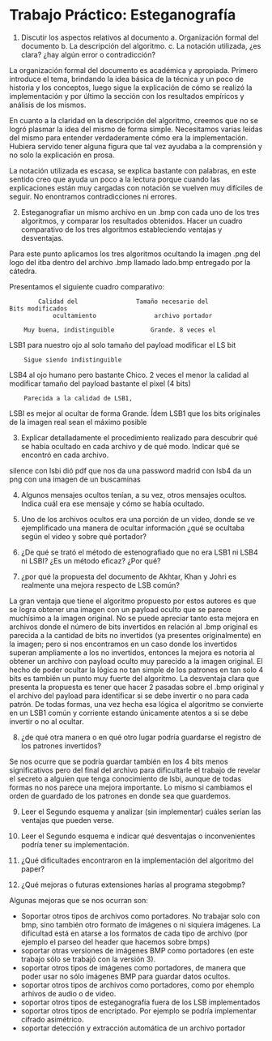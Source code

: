 # Trabajo Práctico: Esteganografía

1. Discutir los aspectos relativos al documento
   a. Organización formal del documento
   b. La descripción del algoritmo.
   c. La notación utilizada, ¿es clara? ¿hay algún error o contradicción?

La organización formal del documento es académica y apropiada. Primero introduce el tema, brindando la idea básica de la técnica y un poco de historia y los conceptos, luego sigue la explicación de cómo se realizó la implementación y por último la sección con los resultados empíricos y análisis de los mismos.

En cuanto a la claridad en la descripción del algoritmo, creemos que no se logró plasmar la idea del mismo de forma simple. Necesitamos varias leídas del mismo para entender verdaderamente cómo era la implementación. Hubiera servido tener alguna figura que tal vez ayudaba a la comprensión y no solo la explicación en prosa.

La notación utilizada es escasa, se explica bastante con palabras, en este sentido creo que ayuda un poco a la lectura porque cuando las explicaciones están muy cargadas con notación se vuelven muy difíciles de seguir. No enontramos contradicciones ni errores.

2. Esteganografiar un mismo archivo en un .bmp con cada uno de los tres algoritmos, y
   comparar los resultados obtenidos. Hacer un cuadro comparativo de los tres algoritmos
   estableciendo ventajas y desventajas.

Para este punto aplicamos los tres algoritmos ocultando la imagen .png del logo del itba dentro del archivo .bmp llamado lado.bmp entregado por la cátedra.

Presentamos el siguiente cuadro comparativo:

            Calidad del                Tamaño necesario del                 Bits modificados
                ocultamiento                archivo portador

        Muy buena, indistinguible          Grande. 8 veces el

LSB1 para nuestro ojo al solo tamaño del payload
modificar el LS bit

        Sigue siendo indistinguible

LSB4 al ojo humano pero bastante Chico. 2 veces el
menor la calidad al modificar tamaño del payload
bastante el pixel (4 bits)

        Parecida a la calidad de LSB1,

LSBI es mejor al ocultar de forma Grande. Ídem LSB1
que los bits originales de la
imagen real sean el máximo posible

3. Explicar detalladamente el procedimiento realizado para descubrir qué se había
   ocultado en cada archivo y de qué modo. Indicar qué se encontró en cada archivo.

silence con lsbi dió pdf que nos da una password
madrid con lsb4 da un png con una imagen de un buscaminas

4. Algunos mensajes ocultos tenían, a su vez, otros mensajes ocultos. Indica cuál era ese
   mensaje y cómo se había ocultado.

5. Uno de los archivos ocultos era una porción de un video, donde se ve ejemplificado
   una manera de ocultar información ¿qué se ocultaba según el video y sobre qué
   portador?

6. ¿De qué se trató el método de estenografiado que no era LSB1 ni LSB4 ni LSBI? ¿Es un
   método eficaz? ¿Por qué?

7. ¿por qué la propuesta del documento de Akhtar, Khan y Johri es realmente una mejora
   respecto de LSB común?

La gran ventaja que tiene el algoritmo propuesto por estos autores es que se logra obtener una imagen con un payload oculto que se parece muchísimo a la imagen original. No se puede apreciar tanto esta mejora en archivos donde el número de bits invertidos en relación al .bmp original es parecida a la cantidad de bits no invertidos (ya presentes originalmente) en la imagen; pero si nos encontramos en un caso donde los invertidos superan ampliamente a los no invertidos, entonces la mejora es notoria al obtener un archivo con payload oculto muy parecido a la imagen original.
El hecho de poder ocultar la lógica no tan simple de los patrones en tan solo 4 bits es también un punto muy fuerte del algoritmo.
La desventaja clara que presenta la propuesta es tener que hacer 2 pasadas sobre el .bmp original y el archivo del payload para identificar si se debe invertir o no para cada patrón. De todas formas, una vez hecha esa lógica el algoritmo se convierte en un LSB1 común y corriente estando únicamente atentos a si se debe invertir o no al ocultar.

8. ¿de qué otra manera o en qué otro lugar podría guardarse el registro de los patrones
   invertidos?

Se nos ocurre que se podría guardar también en los 4 bits menos significativos pero del final del archivo para dificultarle el trabajo de revelar el secreto a alguien que tenga conocimiento de lsbi, aunque de todas formas no nos parece una mejora importante. Lo mismo si cambiamos el orden de guardado de los patrones en donde sea que guardemos.

9. Leer el Segundo esquema y analizar (sin implementar) cuáles serían las ventajas que
   pueden verse.

10. Leer el Segundo esquema e indicar qué desventajas o inconvenientes podría tener su
    implementación.

11. ¿Qué dificultades encontraron en la implementación del algoritmo del paper?

12. ¿Qué mejoras o futuras extensiones harías al programa stegobmp?

Algunas mejoras que se nos ocurran son:

- Soportar otros tipos de archivos como portadores. No trabajar solo con bmp, sino también otro formato de imágenes o ni siquiera imágenes. La dificultad está en atarse a los formatos de cada tipo de archivo (por ejemplo el parseo del header que hacemos sobre bmps)
- soportar otras versiones de imágenes BMP como portadores (en este trabajo
  sólo se trabajó con la versión 3).
- soportar otros tipos de imágenes como portadores, de manera que poder usar
  no sólo imágenes BMP para guardar datos ocultos.
- soportar otros tipos de archivos como portadores, como por ehemplo arhivos de
  audio o de video.
- soportar otros tipos de esteganografía fuera de los LSB implementados
- soportar otros tipos de encriptado. Por ejemplo se podría implementar cifrado
  asimétrico.
- soportar detección y extracción automática de un archivo portador
